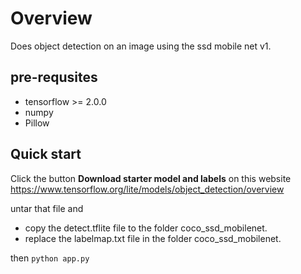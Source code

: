 # Overview

Does object detection on an image using the ssd mobile net v1.

## pre-requsites

- tensorflow >= 2.0.0
- numpy
- Pillow



## Quick start

Click the button **Download starter model and labels** on this website https://www.tensorflow.org/lite/models/object_detection/overview

untar that file and
- copy the detect.tflite file to the folder coco_ssd_mobilenet. 
- replace the labelmap.txt file in the folder coco_ssd_mobilenet.


then `python app.py`